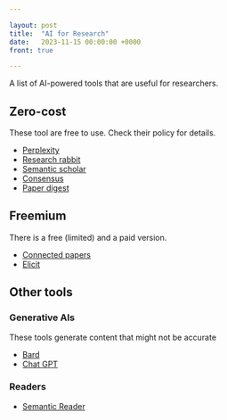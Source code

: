 ```yaml
---

layout: post
title:  "AI for Research"
date:   2023-11-15 00:00:00 +0000
front: true

---
```


A list of AI-powered tools that are useful for researchers.

## Zero-cost

These tool are free to use. Check their policy for details.

- [Perplexity](https://www.perplexity.ai/)
- [Research rabbit](https://researchrabbitapp.com)
- [Semantic scholar](https://www.semanticscholar.org/)
- [Consensus](https://consensus.app)
- [Paper digest](https://www.paperdigest.org)

## Freemium

There is a free (limited) and a paid version. 

- [Connected papers](https://www.connectedpapers.com)
- [Elicit](https://elicit.com/)

## Other tools

### Generative AIs

These tools generate content that might not be accurate

- [Bard](https://bard.google.com/chat)
- [Chat GPT](https://chat.openai.com/)

### Readers

- [Semantic Reader](https://www.semanticscholar.org/product/semantic-reader)
